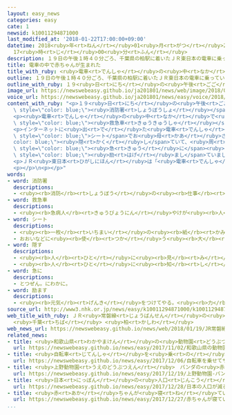 ```yaml
---
layout: easy_news
categories: easy
cate: 1
newsid: k10011294871000
last_modified_at: '2018-01-22T17:00:00+09:00'
datetime: 2018<ruby>年<rt>ねん</rt></ruby>01<ruby>月<rt>がつ</rt></ruby>22<ruby>日<rt>にち</rt></ruby>
  17<ruby>時<rt>じ</rt></ruby>00<ruby>分<rt>ふん</rt></ruby>
description: １９日の午後１時４０分ごろ、千葉県の柏駅に着いたＪＲ東日本の電車に乗っていた人から消防署に「電車の中で赤ちゃんが生まれた」という連絡がありました。
title: 電車の中で赤ちゃんが生まれた
title_with_ruby: <ruby>電車<rt>でんしゃ</rt></ruby>の<ruby>中<rt>なか</rt></ruby>で<ruby>赤<rt>あか</rt></ruby>ちゃんが<ruby>生<rt>う</rt></ruby>まれた
outline: １９日の午後１時４０分ごろ、千葉県の柏駅に着いたＪＲ東日本の電車に乗っていた人から消防署に「電車の中で赤ちゃんが生まれた」という連絡がありました。
outline_with_ruby: １９<ruby>日<rt>にち</rt></ruby>の<ruby>午後<rt>ごご</rt></ruby>１<ruby>時<rt>じ</rt></ruby>４０<ruby>分<rt>ぷん</rt></ruby>ごろ、<ruby>千葉県<rt>ちばけん</rt></ruby>の<ruby>柏駅<rt>かしわえき</rt></ruby>に<ruby>着<rt>つ</rt></ruby>いたＪＲ<ruby>東日本<rt>ひがしにほん</rt></ruby>の<ruby>電車<rt>でんしゃ</rt></ruby>に<ruby>乗<rt>の</rt></ruby>っていた<ruby>人<rt>ひと</rt></ruby>から<ruby>消防署<rt>しょうぼうしょ</rt></ruby>に「<ruby>電車<rt>でんしゃ</rt></ruby>の<ruby>中<rt>なか</rt></ruby>で<ruby>赤<rt>あか</rt></ruby>ちゃんが<ruby>生<rt>う</rt></ruby>まれた」という<ruby>連絡<rt>れんらく</rt></ruby>がありました。
image_url: https://newswebeasy.github.io/ja201801/news/web/image/2018/01/19/K10011294871_1801191819_1801191819_01_03.jpg
voice_url: https://newswebeasy.github.io/ja201801/news/easy/voice/2018/01/22/k10011294871000.mp3
content_with_ruby: "<p>１９<ruby>日<rt>にち</rt></ruby>の<ruby>午後<rt>ごご</rt></ruby>１<ruby>時<rt>じ</rt></ruby>４０<ruby>分<rt>ぷん</rt></ruby>ごろ、<ruby>千葉県<rt>ちばけん</rt></ruby>の<ruby>柏駅<rt>かしわえき</rt></ruby>に<ruby>着<rt>つ</rt></ruby>いたＪＲ<ruby>東日本<rt>ひがしにほん</rt></ruby>の<ruby>電車<rt>でんしゃ</rt></ruby>に<ruby>乗<rt>の</rt></ruby>っていた<ruby>人<rt>ひと</rt></ruby>から<span\
  \ style=\"color: blue;\"><ruby>消防署<rt>しょうぼうしょ</rt></ruby></span>に「<ruby>電車<rt>でんしゃ</rt></ruby>の<ruby>中<rt>なか</rt></ruby>で<ruby>赤<rt>あか</rt></ruby>ちゃんが<ruby>生<rt>う</rt></ruby>まれた」という<ruby>連絡<rt>れんらく</rt></ruby>がありました。</p>\n\
  <p><ruby>電車<rt>でんしゃ</rt></ruby>の<ruby>中<rt>なか</rt></ruby>で<ruby>生<rt>う</rt></ruby>まれた<ruby>女<rt>おんな</rt></ruby>の<ruby>赤<rt>あか</rt></ruby>ちゃんとお<ruby>母<rt>かあ</rt></ruby>さんは、<span\
  \ style=\"color: blue;\"><ruby>救急車<rt>きゅうきゅうしゃ</rt></ruby></span>で<ruby>病院<rt>びょういん</rt></ruby>へ<ruby>運<rt>はこ</rt></ruby>ばれました。<ruby>２人<rt>ふたり</rt></ruby>とも<ruby>元気<rt>げんき</rt></ruby>です。</p>\n\
  <p>インターネットに<ruby>出<rt>で</rt></ruby>た<ruby>電車<rt>でんしゃ</rt></ruby>の<ruby>中<rt>なか</rt></ruby>の<ruby>写真<rt>しゃしん</rt></ruby>を<ruby>見<rt>み</rt></ruby>ると、<ruby>駅員<rt>えきいん</rt></ruby>が<span\
  \ style=\"color: blue;\">シート</span>でお<ruby>母<rt>かあ</rt></ruby>さんたちを<span style=\"\
  color: blue;\"><ruby>隠<rt>かく</rt></ruby>し</span>ていて、<ruby>周<rt>まわ</rt></ruby>りの<ruby>人<rt>ひと</rt></ruby>が<ruby>心配<rt>しんぱい</rt></ruby>そうに<ruby>見<rt>み</rt></ruby>ています。<ruby>写真<rt>しゃしん</rt></ruby>を<ruby>出<rt>だ</rt></ruby>した<ruby>人<rt>ひと</rt></ruby>は「<span\
  \ style=\"color: blue;\"><ruby>急<rt>きゅう</rt></ruby>に</span><ruby>赤<rt>あか</rt></ruby>ちゃんが<ruby>泣<rt>な</rt></ruby>く<ruby>声<rt>こえ</rt></ruby>が<ruby>聞<rt>き</rt></ruby>こえました。<ruby>周<rt>まわ</rt></ruby>りにいた<ruby>女性<rt>じょせい</rt></ruby>たちがお<ruby>母<rt>かあ</rt></ruby>さんを<span\
  \ style=\"color: blue;\"><ruby>励<rt>はげ</rt></ruby>まし</span>ていました。<ruby>赤<rt>あか</rt></ruby>ちゃんが<ruby>元気<rt>げんき</rt></ruby>だといいな」と<ruby>書<rt>か</rt></ruby>いていました。</p>\n\
  <p>ＪＲ<ruby>東日本<rt>ひがしにほん</rt></ruby>は「<ruby>電車<rt>でんしゃ</rt></ruby>の<ruby>中<rt>なか</rt></ruby>で<ruby>赤<rt>あか</rt></ruby>ちゃんが<ruby>生<rt>う</rt></ruby>まれたということは<ruby>今<rt>いま</rt></ruby>まで<ruby>聞<rt>き</rt></ruby>いたことがありません」と<ruby>話<rt>はな</rt></ruby>しています。</p>\n\
  <p></p>\n<p></p>"
words:
- word: 消防署
  descriptions:
  - <ruby><rb>消防</rb><rt>しょうぼう</rt></ruby>の<ruby><rb>仕事</rb><rt>しごと</rt></ruby>をしたり、<ruby><rb>急病</rb><rt>きゅうびょう</rt></ruby>や<ruby><rb>事故</rb><rt>じこ</rt></ruby>にあった<ruby><rb>人</rb><rt>ひと</rt></ruby>を<ruby><rb>助</rb><rt>たす</rt></ruby>けたりする<ruby><rb>仕事</rb><rt>しごと</rt></ruby>をする<ruby><rb>役所</rb><rt>やくしょ</rt></ruby>。
- word: 救急車
  descriptions:
  - <ruby><rb>急病人</rb><rt>きゅうびょうにん</rt></ruby>やけが<ruby><rb>人</rb><rt>にん</rt></ruby>を、すぐ<ruby><rb>病院</rb><rt>びょういん</rt></ruby>へ<ruby><rb>運</rb><rt>はこ</rt></ruby>ぶ<ruby><rb>自動車</rb><rt>じどうしゃ</rt></ruby>。<ruby><rb>消防署</rb><rt>しょうぼうしょ</rt></ruby>で<ruby><rb>管理</rb><rt>かんり</rt></ruby>している。
- word: シート
  descriptions:
  - <ruby><rb>一枚</rb><rt>いちまい</rt></ruby>の<ruby><rb>紙</rb><rt>かみ</rt></ruby>。
  - おおいなどに<ruby><rb>使</rb><rt>つか</rt></ruby>う<ruby><rb>大</rb><rt>おお</rt></ruby>きな<ruby><rb>布</rb><rt>ぬの</rt></ruby>。
- word: 隠す
  descriptions:
  - <ruby><rb>人</rb><rt>ひと</rt></ruby>に<ruby><rb>見</rb><rt>み</rt></ruby>えないようにする。
  - <ruby><rb>人</rb><rt>ひと</rt></ruby>に<ruby><rb>知</rb><rt>し</rt></ruby>られないようにする。<ruby><rb>秘密</rb><rt>ひみつ</rt></ruby>にする。
- word: 急に
  descriptions:
  - とつぜん。にわかに。
- word: 励ます
  descriptions:
  - <ruby><rb>元気</rb><rt>げんき</rt></ruby>をつけてやる。<ruby><rb>力</rb><rt>ちから</rt></ruby>づける。
source_url: http://www3.nhk.or.jp/news/easy/k10011294871000/k10011294871000.html
web_title_with_ruby: ＪＲ<ruby>常磐線<rt>じょうばんせん</rt></ruby>の<ruby>車内<rt>しゃない</rt></ruby>で<ruby>女性<rt>じょせい</rt></ruby>が<ruby>赤<rt>あか</rt></ruby>ちゃんを<ruby>出産<rt>しゅっさん</rt></ruby>
  <ruby>千葉<rt>ちば</rt></ruby> <ruby>柏<rt>かしわ</rt></ruby>
web_news_url: https://newswebeasy.github.io/news/web/2018/01/19/JR常磐線の車内で女性が赤ちゃんを出産-千葉-柏
related_news:
- title: <ruby>和歌山県<rt>わかやまけん</rt></ruby>の<ruby>動物園<rt>どうぶつえん</rt></ruby>　３<ruby>匹<rt>びき</rt></ruby>のライオンの<ruby>赤<rt>あか</rt></ruby>ちゃんが<ruby>大<rt>おお</rt></ruby>きくなる
  url: https://newswebeasy.github.io/news/easy/2017/11/02/和歌山県の動物園-3匹のライオンの赤ちゃんが大きくなる
- title: <ruby>自転車<rt>じてんしゃ</rt></ruby>を<ruby>乗<rt>の</rt></ruby>せてサイクリングに<ruby>行<rt>い</rt></ruby>く<ruby>電車<rt>でんしゃ</rt></ruby>が<ruby>走<rt>はし</rt></ruby>る
  url: https://newswebeasy.github.io/news/easy/2017/12/06/自転車を乗せてサイクリングに行く電車が走る
- title: <ruby>上野動物園<rt>うえのどうぶつえん</rt></ruby>　パンダの<ruby>赤<rt>あか</rt></ruby>ちゃんを<ruby>見<rt>み</rt></ruby>ることができるようになる
  url: https://newswebeasy.github.io/news/easy/2017/12/19/上野動物園-パンダの赤ちゃんを見ることができるようになる
- title: <ruby>日本<rt>にっぽん</rt></ruby>の<ruby>人口<rt>じんこう</rt></ruby>が<ruby>減<rt>へ</rt></ruby>る　<ruby>赤<rt>あか</rt></ruby>ちゃんが<ruby>今<rt>いま</rt></ruby>まででいちばん<ruby>少<rt>すく</rt></ruby>ない
  url: https://newswebeasy.github.io/news/easy/2017/12/28/日本の人口が減る-赤ちゃんが今まででいちばん少ない
- title: <ruby>赤<rt>あか</rt></ruby>ちゃんが<ruby>寝<rt>ね</rt></ruby>ている<ruby>間<rt>あいだ</rt></ruby>ベビーセンサーを<ruby>使<rt>つか</rt></ruby>う<ruby>保育園<rt>ほいくえん</rt></ruby>が<ruby>増<rt>ふ</rt></ruby>える
  url: https://newswebeasy.github.io/news/easy/2017/12/27/赤ちゃんが寝ている間ベビーセンサーを使う保育園が増える
...
```

